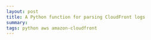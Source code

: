 ```yaml
---
layout: post
title: A Python function for parsing CloudFront logs
summary: 
tags: python aws amazon-cloudfront
---
```

